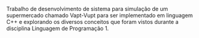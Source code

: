 Trabalho de desenvolvimento de sistema para simulação de um supermercado chamado Vapt-Vupt para
ser implementado em linguagem C++ e explorando os diversos conceitos que foram vistos durante
a disciplina Linguagem de Programação 1.

